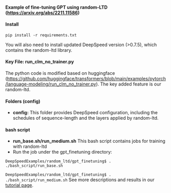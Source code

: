 #### Example of fine-tuning GPT using random-LTD (https://arxiv.org/abs/2211.11586)

#### Install

``pip install -r requirements.txt``

You will also need to install updated DeepSpeed version (>0.7.5), which contains the random-ltd library.

#### Key File: run_clm_no_trainer.py

The python code is modified based on huggingface (https://github.com/huggingface/transformers/blob/main/examples/pytorch/language-modeling/run_clm_no_trainer.py). The key added feature is our random-ltd.

#### Folders (config)

* **config:** This folder provides DeepSpeed configuration, including the schedules of sequence-length and the layers applied by random-ltd.

#### bash script

* **run_base.sh/run_medium.sh**  This bash script contains jobs for training with random-ltd
* Run the job under the gpt_finetuning directory:

 ``DeepSpeedExamples/random_ltd/gpt_finetuning$ . ./bash_script/run_base.sh``


 ``DeepSpeedExamples/random_ltd/gpt_finetuning$ . ./bash_script/run_medium.sh``
 See more descriptions and results in our [tutorial page](https://www.deepspeed.ai/).
